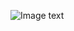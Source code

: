 ![Image text](https://github.com/youxinLu/mall/blob/master/screenshots/Screenshot_20190903_092259_com.example.mall.jpg)
